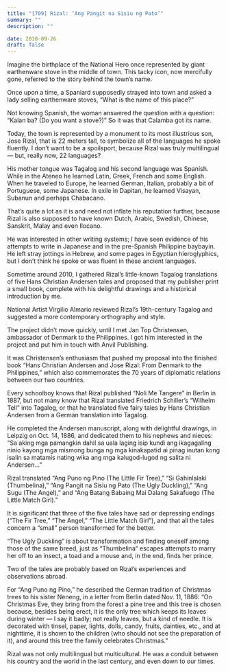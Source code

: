 ```yaml
---
title: "[709] Rizal: ‘Ang Pangit na Sisiu ng Pato’"
summary: ""
description: ""

date: 2018-09-26
draft: false
---
```


Imagine the birthplace of the National Hero once represented by giant earthenware stove in the middle of town. This tacky icon, now mercifully gone, referred to the story behind the town’s name.

Once upon a time, a Spaniard supposedly strayed into town and asked a lady selling earthenware stoves, “What is the name of this place?”

Not knowing Spanish, the woman answered the question with a question: “Kalan ba? (Do you want a stove?)” So it was that Calamba got its name.

Today, the town is represented by a monument to its most illustrious son, Jose Rizal, that is 22 meters tall, to symbolize all of the languages he spoke fluently. I don’t want to be a spoilsport, because Rizal was truly multilingual — but, really now, 22 languages?

His mother tongue was Tagalog and his second language was Spanish. While in the Ateneo he learned Latin, Greek, French and some English. When he traveled to Europe, he learned German, Italian, probably a bit of Portuguese, some Japanese. In exile in Dapitan, he learned Visayan, Subanun and perhaps Chabacano.

That’s quite a lot as it is and need not inflate his reputation further, because Rizal is also supposed to have known Dutch, Arabic, Swedish, Chinese, Sanskrit, Malay and even Ilocano.

He was interested in other writing systems; I have seen evidence of his attempts to write in Japanese and in the pre-Spanish Philippine baybayin. He left stray jottings in Hebrew, and some pages in Egyptian hieroglyphics, but I don’t think he spoke or was fluent in these ancient languages.

Sometime around 2010, I gathered Rizal’s little-known Tagalog translations of five Hans Christian Andersen tales and proposed that my publisher print a small book, complete with his delightful drawings and a historical introduction by me.

National Artist Virgilio Almario reviewed Rizal’s 19th-century Tagalog and suggested a more contemporary orthography and style.

The project didn’t move quickly, until I met Jan Top Christensen, ambassador of Denmark to the Philippines. I got him interested in the project and put him in touch with Anvil Publishing.

It was Christensen’s enthusiasm that pushed my proposal into the finished book “Hans Christian Andersen and Jose Rizal: From Denmark to the Philippines,” which also commemorates the 70 years of diplomatic relations between our two countries.

Every schoolboy knows that Rizal published “Noli Me Tangere” in Berlin in 1887, but not many know that Rizal translated Friedrich Schiller’s “Wilhelm Tell” into Tagalog, or that he translated five fairy tales by Hans Christian Andersen from a German translation into Tagalog.

He completed the Andersen manuscript, along with delightful drawings, in Leipzig on Oct. 14, 1886, and dedicated them to his nephews and nieces: “Sa aking mga pamangkin dahil sa uala laging isip kundi ang ikagagaling ninio kayong mga mismong bunga ng mga kinakapatid ai pinag inutan kong isalin sa matamis nating wika ang mga kalugod-lugod ng salita ni Andersen…”

Rizal translated “Ang Puno ng Pino (The Little Fir Tree),” “Si Gahinlalaki (Thumbelina),” “Ang Pangit na Sisiu ng Pato (The Ugly Duckling),” “Ang Sugu (The Angel),” and “Ang Batang Babaing Mai Dalang Sakafuego (The Little Match Girl).”

It is significant that three of the five tales have sad or depressing endings (“The Fir Tree,” “The Angel,” “The Little Match Girl”), and that all the tales concern a “small” person transformed for the better.

“The Ugly Duckling” is about transformation and finding oneself among those of the same breed, just as “Thumbelina” escapes attempts to marry her off to an insect, a toad and a mouse and, in the end, finds her prince.

Two of the tales are probably based on Rizal’s experiences and observations abroad.

For “Ang Puno ng Pino,” he described the German tradition of Christmas trees to his sister Neneng, in a letter from Berlin dated Nov. 11, 1886: “On Christmas Eve, they bring from the forest a pine tree and this tree is chosen because, besides being erect, it is the only tree which keeps its leaves during winter — I say it badly; not really leaves, but a kind of needle. It is decorated with tinsel, paper, lights, dolls, candy, fruits, dainties, etc., and at nighttime, it is shown to the children (who should not see the preparation of it), and around this tree the family celebrates Christmas.”

Rizal was not only multilingual but multicultural. He was a conduit between his country and the world in the last century, and even down to our times.
